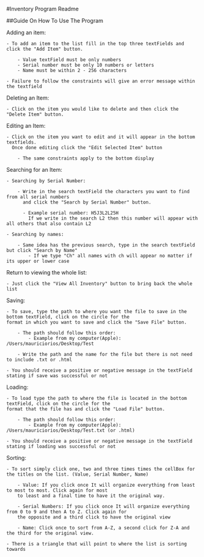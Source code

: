 #Inventory Program Readme

##Guide On How To Use The Program

Adding an item:

    - To add an item to the list fill in the top three textFields and click the "Add Item" button.

        - Value textField must be only numbers
        - Serial number must be only 10 numbers or letters
        - Name must be within 2 - 256 characters

    - Failure to follow the constraints will give an error message within the textfield

Deleting an Item:

    - Click on the item you would like to delete and then click the "Delete Item" button.
    
Editing an Item: 
    
    - Click on the item you want to edit and it will appear in the bottom textfields.
      Once done editing click the "Edit Selected Item" button

        - The same constraints apply to the bottom display


Searching for an Item:

    - Searching by Serial Number:

        - Write in the search textField the characters you want to find from all serial numbers
          and click the "Search by Serial Number" button.

          - Example serial number: H5J3L2L25H   
            If we write in the search L2 then this number will appear with all others that also contain L2

    - Searching by names:

        - Same idea has the previous search, type in the search textField but click "Search by Name"
            - If we type "Ch" all names with ch will appear no matter if its upper or lower case

Return to viewing the whole list:
    
    - Just click the "View All Inventory" button to bring back the whole list

Saving:

    - To save, type the path to where you want the file to save in the bottom textField, click on the circle for the
    format in which you want to save and click the "Save File" button.
    
        - The path should follow this order:
            - Example from my computer(Apple): /Users/mauriciorios/Desktop/Test
        
        - Write the path and the name for the file but there is not need to include .txt or .html

    - You should receive a positive or negative message in the textField stating if save was successful or not

Loading: 

    - To load type the path to where the file is located in the bottom textField, click on the circle for the
    format that the file has and click the "Load File" button.
    
        - The path should follow this order:
            - Example from my computer(Apple): /Users/mauriciorios/Desktop/Test.txt (or .html)

    - You should receive a positive or negative message in the textField stating if loading was successful or not

Sorting:

    - To sort simply click one, two and three times times the cellBox for the titles on the list. (Value, Serial Number, Name)

        - Value: If you click once It will organize everything from least to most to most. Click again for most
        to least and a final time to have it the original way.

        - Serial Numbers: If you click once It will organize everything from 0 to 9 and then A to Z. Click again for
        the opposite and a third click to have the original view

        - Name: Click once to sort from A-Z, a second click for Z-A and the third for the original view.

    - There is a triangle that will point to where the list is sorting towards
        